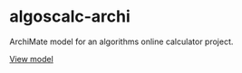 # algoscalc-archi
ArchiMate model for an algorithms online calculator project.

[View model](https://archi.ommat.ru/)
